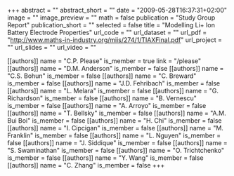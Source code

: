 +++
abstract = ""
abstract_short = ""
date = "2009-05-28T16:37:31+02:00"
image = ""
image_preview = ""
math = false
publication = "Study Group Report"
publication_short = ""
selected = false
title = "Modelling Li+ Ion Battery Electrode Properties"
url_code = ""
url_dataset = ""
url_pdf = "http://www.maths-in-industry.org/miis/274/1/TIAXFinal.pdf"
url_project = ""
url_slides = ""
url_video = ""

[[authors]]
    name = "C.P. Please"
    is_member = true
    link = "/please"
[[authors]]
    name = "D.M. Anderson"
    is_member = false
[[authors]]
    name = "C.S. Bohun"
    is_member = false
[[authors]]
    name = "C. Breward"
    is_member = false
[[authors]]
    name = "J.D. Fehribach"
    is_member = false
[[authors]]
    name = "L. Melara"
    is_member = false
[[authors]]
    name = "G. Richardson"
    is_member = false
[[authors]]
    name = "B. Vernescu"
    is_member = false
[[authors]]
    name = "A. Arroyo"
    is_member = false
[[authors]]
    name = "T. Bellsky"
    is_member = false
[[authors]]
    name = "A.M. Bui Boi"
    is_member = false
[[authors]]
    name = "H. Chi"
    is_member = false
[[authors]]
    name = "I. Cipcigan"
    is_member = false
[[authors]]
    name = "M. Franklin"
    is_member = false
[[authors]]
    name = "L. Nguyen"
    is_member = false
[[authors]]
    name = "J. Siddique"
    is_member = false
[[authors]]
    name = "S. Swaminathan"
    is_member = false
[[authors]]
    name = "O. Trichtchenko"
    is_member = false
[[authors]]
    name = "Y. Wang"
    is_member = false
[[authors]]
    name = "C. Zhang"
    is_member = false
+++
